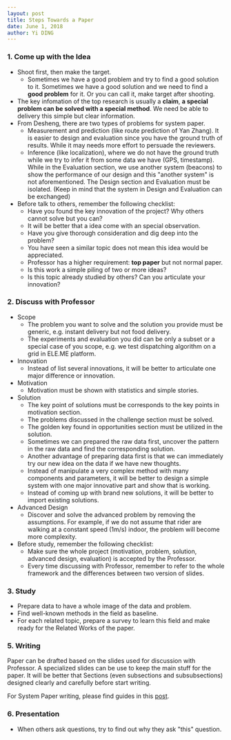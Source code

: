 ```yaml
---
layout: post
title: Steps Towards a Paper
date: June 1, 2018
author: Yi DING
---
```


### 1. Come up with the Idea

* Shoot first, then make the target.
  * Sometimes we have a good problem and try to find a good solution to it. Sometimes we have a good solution and we need to find a **good problem** for it. Or you can call it, make target after shooting.
* The key infomation of the top research is usually a **claim**, **a special problem can be solved with a special method**. We need be able to delivery this simple but clear information.
* From Desheng, there are two types of problems for system paper.
  * Measurement and prediction (like route prediction of Yan Zhang). It is easier to design and evaluation since you have the ground truth of results. While it may needs more effort to persuade the reviewers.
  * Inference (like localization), where we do not have the ground truth while we try to infer it from some data we have (GPS, timestamp). While in the Evaluation section, we use another system (beacons) to show the performance of our design and this "another system" is not aforementioned. The Design section and Evaluation must be isolated. (Keep in mind that the system in Design and Evaluation can be  exchanged)
* Before talk to others, remember the following checklist:
  * Have you found the key innovation of the project? Why others cannot solve but you can?
  * It will be better that a idea come with an special observation.
  * Have you  give thorough consideration and dig deep into the problem?
  * You have seen a similar topic does not mean this idea would be appreciated. 
  * Professor has a higher requirement: **top paper** but not normal paper.
  * Is this work a simple piling of two or more ideas?
  * Is this topic already studied by others? Can you articulate your innovation?

### 2. Discuss with Professor

* Scope
  * The problem you want to solve and the solution you provide must be generic, e.g. instant delivery but not food delivery.
  * The experiments and evaluation you did can be only a subset or a special case of you scope, e.g. we test dispatching algorithm on a grid in ELE.ME platform.
* Innovation
  * Instead of list several innovations, it will be better to articulate one major difference or innovation.
* Motivation
  * Motivation must be shown with statistics and simple stories.
* Solution
  * The key point of solutions must be corresponds to the key points in motivation section.
  * The problems discussed in the challenge section must be solved.
  * The golden key found in opportunities section must be utilized in the solution.
  * Sometimes we can prepared the raw data first, uncover the pattern in the raw data and find the corresponding solution.
  * Another advantage of preparing data first is that we can immediately try our new idea on the data if we have new thoughts.
  * Instead of manipulate a very complex method with many components and parameters, it will be better to design a simple system with one major innovative part and show that is working.
  * Instead of coming up with brand new solutions, it will be better to import existing solutions.
* Advanced Design
  - Discover and solve the advanced problem by removing the assumptions. For example, if we do not assume that rider are walking at a constant speed (1m/s) indoor, the problem will become more complexity.
* Before study, remember the following checklist:
  * Make sure the whole project (motivation, problem, solution, advanced design, evaluation) is accepted by the Professor.
  * Every time discussing with Professor, remember to refer to the whole framework and the differences between two version of slides.

### 3. Study

* Prepare data to have a whole image of the data and problem.
* Find well-known methods in the field as baseline.
* For each related topic, prepare a survey to learn this field and make ready for the Related Works of the paper.

### 5. Writing

Paper can be drafted based on the slides used for discussion with Professor. A specialized slides can be use to keep the main stuff for the paper. It will be better that Sections (even subsections and subsubsections) designed clearly and carefully before start writing.

For System Paper writing, please find guides in this [post](https://github.com/dymodi/dymodi.github.io/blob/master/Research/Writing/How-to-Write-a-System-Paper.md).

### 6. Presentation

* When others ask questions, try to find out why they ask "this" question.

